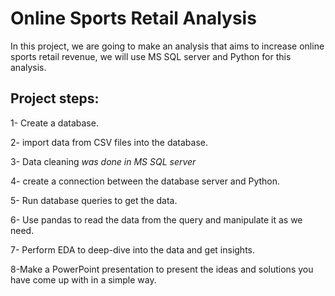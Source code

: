 # Online Sports Retail Analysis
In this project, we are going to make an analysis that aims to increase online sports retail revenue, we will use MS SQL server and Python for this analysis.

## Project steps:

1- Create a database.

2- import data from CSV files into the database.

3- Data cleaning *was done in MS SQL server* 

4- create a connection between the database server and Python.

5- Run database queries to get the data.

6- Use pandas to read the data from the query and manipulate it as we need.

7- Perform EDA to deep-dive into the data and get insights.

8-Make a PowerPoint presentation to present the ideas and solutions you have come up with in a simple way.

